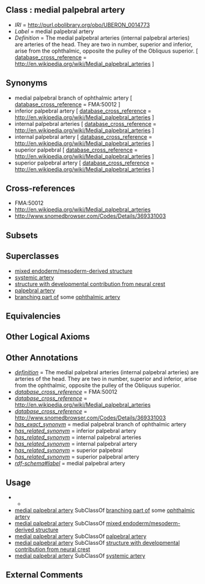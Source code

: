 
## Class : medial palpebral artery

 * *IRI* = http://purl.obolibrary.org/obo/UBERON_0014773
 * *Label* = medial palpebral artery
 * *Definition* = The medial palpebral arteries (internal palpebral arteries) are arteries of the head. They are two in number, superior and inferior, arise from the ophthalmic, opposite the pulley of the Obliquus superior. [ [database_cross_reference](../../ef/oboInOwl#hasDbXref.md) = http://en.wikipedia.org/wiki/Medial_palpebral_arteries ]

## Synonyms

 * medial palpebral branch of ophthalmic artery [ [database_cross_reference](../../ef/oboInOwl#hasDbXref.md) = FMA:50012 ]
 * inferior palpebral artery [ [database_cross_reference](../../ef/oboInOwl#hasDbXref.md) = http://en.wikipedia.org/wiki/Medial_palpebral_arteries ]
 * internal palpebral arteries [ [database_cross_reference](../../ef/oboInOwl#hasDbXref.md) = http://en.wikipedia.org/wiki/Medial_palpebral_arteries ]
 * internal palpebral artery [ [database_cross_reference](../../ef/oboInOwl#hasDbXref.md) = http://en.wikipedia.org/wiki/Medial_palpebral_arteries ]
 * superior palpebral [ [database_cross_reference](../../ef/oboInOwl#hasDbXref.md) = http://en.wikipedia.org/wiki/Medial_palpebral_arteries ]
 * superior palpebral artery [ [database_cross_reference](../../ef/oboInOwl#hasDbXref.md) = http://en.wikipedia.org/wiki/Medial_palpebral_arteries ]

## Cross-references

 * FMA:50012
 * http://en.wikipedia.org/wiki/Medial_palpebral_arteries
 * http://www.snomedbrowser.com/Codes/Details/369331003

## Subsets


## Superclasses

 * [mixed endoderm/mesoderm-derived structure](../../UBERON/77/UBERON_0000077.md)
 * [systemic artery](../../UBERON/73/UBERON_0004573.md)
 * [structure with developmental contribution from neural crest](../../UBERON/14/UBERON_0010314.md)
 * [palpebral artery](../../UBERON/70/UBERON_0014770.md)
 * [branching part of](../../RO/80/RO_0002380.md) some [ophthalmic artery](../../UBERON/19/UBERON_0001619.md)

## Equivalencies


## Other Logical Axioms


## Other Annotations

 * *[definition](../../IAO/15/IAO_0000115.md)* = The medial palpebral arteries (internal palpebral arteries) are arteries of the head. They are two in number, superior and inferior, arise from the ophthalmic, opposite the pulley of the Obliquus superior.
 * *[database_cross_reference](../../ef/oboInOwl#hasDbXref.md)* = FMA:50012
 * *[database_cross_reference](../../ef/oboInOwl#hasDbXref.md)* = http://en.wikipedia.org/wiki/Medial_palpebral_arteries
 * *[database_cross_reference](../../ef/oboInOwl#hasDbXref.md)* = http://www.snomedbrowser.com/Codes/Details/369331003
 * *[has_exact_synonym](../../ym/oboInOwl#hasExactSynonym.md)* = medial palpebral branch of ophthalmic artery
 * *[has_related_synonym](../../ym/oboInOwl#hasRelatedSynonym.md)* = inferior palpebral artery
 * *[has_related_synonym](../../ym/oboInOwl#hasRelatedSynonym.md)* = internal palpebral arteries
 * *[has_related_synonym](../../ym/oboInOwl#hasRelatedSynonym.md)* = internal palpebral artery
 * *[has_related_synonym](../../ym/oboInOwl#hasRelatedSynonym.md)* = superior palpebral
 * *[has_related_synonym](../../ym/oboInOwl#hasRelatedSynonym.md)* = superior palpebral artery
 * *[rdf-schema#label](../../el/rdf-schema#label.md)* = medial palpebral artery

## Usage

 * -
 * [medial palpebral artery](../../UBERON/73/UBERON_0014773.md) SubClassOf [branching part of](../../RO/80/RO_0002380.md) some [ophthalmic artery](../../UBERON/19/UBERON_0001619.md)
 * [medial palpebral artery](../../UBERON/73/UBERON_0014773.md) SubClassOf [mixed endoderm/mesoderm-derived structure](../../UBERON/77/UBERON_0000077.md)
 * [medial palpebral artery](../../UBERON/73/UBERON_0014773.md) SubClassOf [palpebral artery](../../UBERON/70/UBERON_0014770.md)
 * [medial palpebral artery](../../UBERON/73/UBERON_0014773.md) SubClassOf [structure with developmental contribution from neural crest](../../UBERON/14/UBERON_0010314.md)
 * [medial palpebral artery](../../UBERON/73/UBERON_0014773.md) SubClassOf [systemic artery](../../UBERON/73/UBERON_0004573.md)

## External Comments

